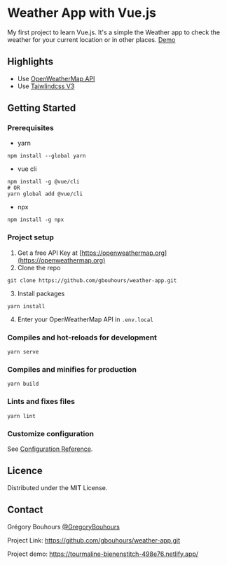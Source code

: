 # Weather App with Vue.js
My first project to learn Vue.js. It's a simple the Weather app to check the weather for your current location or in other places.
[Demo](https://tourmaline-bienenstitch-498e76.netlify.app/)

## Highlights
* Use [OpenWeatherMap API](https://openweathermap.org)
* Use [Taiwlindcss V3](https://tailwindcss.com)

## Getting Started
### Prerequisites
* yarn
```
npm install --global yarn
```
* vue cli
```
npm install -g @vue/cli
# OR
yarn global add @vue/cli
```
* npx
```
npm install -g npx
```


### Project setup
1. Get a free API Key at [https://openweathermap.org](https://openweathermap.org)
2. Clone the repo
```
git clone https://github.com/gbouhours/weather-app.git
```
3. Install packages
```
yarn install
```
4. Enter your OpenWeatherMap API in `.env.local`

### Compiles and hot-reloads for development
```
yarn serve
```

### Compiles and minifies for production
```
yarn build
```

### Lints and fixes files
```
yarn lint
```

### Customize configuration
See [Configuration Reference](https://cli.vuejs.org/config/).

## Licence
Distributed under the MIT License.

## Contact
Grégory Bouhours [@GregoryBouhours](https://twitter.com/GregoryBouhours)

Project Link: https://github.com/gbouhours/weather-app.git

Project demo: https://tourmaline-bienenstitch-498e76.netlify.app/